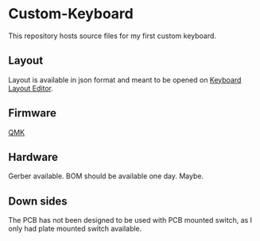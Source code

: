 # Custom-Keyboard
This repository hosts source files for my first custom keyboard.

## Layout
Layout is available in json format and meant to be opened on [Keyboard Layout Editor](http://www.keyboard-layout-editor.com).

## Firmware
[QMK](https://github.com/qmk/qmk_firmware)

## Hardware
Gerber available.
BOM should be available one day. Maybe.

## Down sides
The PCB has not been designed to be used with PCB mounted switch, as I only had plate mounted switch available.
